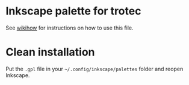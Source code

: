 # Inkscape palette for trotec

See [wikihow](http://www.wikihow.com/Make-a-Custom-Color-Palette-in-Inkscape) for instructions on how to use this file.

# Clean installation

Put the `.gpl` file in your `~/.config/inkscape/palettes` folder and reopen Inkscape.
